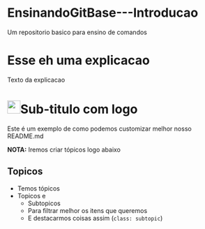 # EnsinandoGitBase---Introducao
Um repositorio basico para ensino de comandos

# Esse eh uma explicacao

Texto da explicacao

# <img width="30" src="data/com.github.fabiocolacio.marker.svg"/>Sub-titulo com logo

Este é um exemplo de como podemos customizar melhor nosso README.md

**NOTA:** Iremos criar tópicos logo abaixo

## Topicos

* Temos tópicos
* Topicos e
  * Subtopicos
  * Para filtrar melhor os itens que queremos
  * E destacarmos coisas assim (`class: subtopic`)